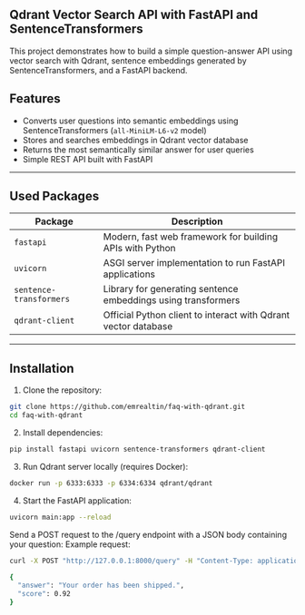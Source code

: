Qdrant Vector Search API with FastAPI and SentenceTransformers
---

This project demonstrates how to build a simple question-answer API using vector search with Qdrant, sentence embeddings generated by SentenceTransformers, and a FastAPI backend.
## Features
- Converts user questions into semantic embeddings using SentenceTransformers (`all-MiniLM-L6-v2` model)
- Stores and searches embeddings in Qdrant vector database
- Returns the most semantically similar answer for user queries
- Simple REST API built with FastAPI
---
## Used Packages
| Package               | Description                                                 |
|-----------------------|-------------------------------------------------------------|
| `fastapi`             | Modern, fast web framework for building APIs with Python    |
| `uvicorn`             | ASGI server implementation to run FastAPI applications      |
| `sentence-transformers` | Library for generating sentence embeddings using transformers |
| `qdrant-client`       | Official Python client to interact with Qdrant vector database |
---
## Installation
1. Clone the repository:

```bash
git clone https://github.com/emrealtin/faq-with-qdrant.git
cd faq-with-qdrant
```

2. Install dependencies:

```bash
pip install fastapi uvicorn sentence-transformers qdrant-client
```

3. Run Qdrant server locally (requires Docker):

```bash
docker run -p 6333:6333 -p 6334:6334 qdrant/qdrant
```
4. Start the FastAPI application:

```bash
uvicorn main:app --reload
```

Send a POST request to the /query endpoint with a JSON body containing your question:
Example request:

```bash
curl -X POST "http://127.0.0.1:8000/query" -H "Content-Type: application/json" -d '{"question":"Where is my order?"}'
```

```bash
{
  "answer": "Your order has been shipped.",
  "score": 0.92
}
```